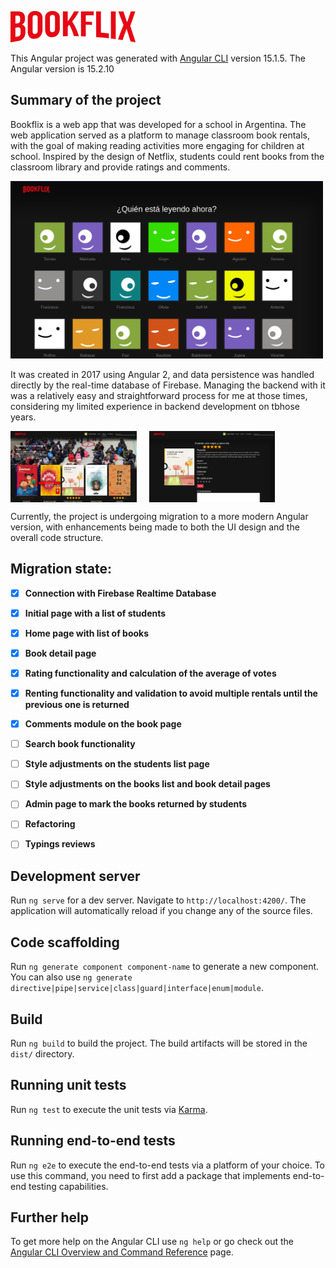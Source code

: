 ![Bookflix](/src/assets/logo.png)

This Angular project was generated with [Angular CLI](https://github.com/angular/angular-cli) version 15.1.5. The Angular version is 15.2.10

## Summary of the project
Bookflix is a web app that was developed for a school in Argentina. The web application served as a platform to manage classroom book rentals, with the goal of making reading activities more engaging for children at school. Inspired by the design of Netflix, students could rent books from the classroom library and provide ratings and comments.

<img src="./src/assets/screenshot-0.png" alt="Logo de Mi Proyecto" width="500"/>

It was created in 2017 using Angular 2, and data persistence was handled directly by the real-time database of Firebase. Managing the backend with it was a relatively easy and straightforward process for me at those times, considering my limited experience in backend development on tbhose years.

<div style="display: flex; justify-align:center; ">
<img src="./src/assets/screenshot-1.png" alt="Logo de Mi Proyecto" width="40%" style="margin-right:20px"/>
<img src="./src/assets/screenshot-2.png" alt="Logo de Mi Proyecto" width="40%"/>
</div>


Currently, the project is undergoing migration to a more modern Angular version, with enhancements being made to both the UI design and the overall code structure.

## Migration state:

- [X] **Connection with Firebase Realtime Database**
- [X] **Initial page with a list of students**
- [X] **Home page with list of books**
- [X] **Book detail page**
- [X] **Rating functionality and calculation of the average of votes**
- [X] **Renting functionality and validation to avoid multiple rentals until the previous one is returned**
- [X] **Comments module on the book page**
- [ ] **Search book functionality**
- [ ] **Style adjustments on the students list page**
- [ ] **Style adjustments on the books list and book detail pages**
- [ ] **Admin page to mark the books returned by students**
- [ ] **Refactoring**
- [ ] **Typings reviews**




## Development server

Run `ng serve` for a dev server. Navigate to `http://localhost:4200/`. The application will automatically reload if you change any of the source files.

## Code scaffolding

Run `ng generate component component-name` to generate a new component. You can also use `ng generate directive|pipe|service|class|guard|interface|enum|module`.

## Build

Run `ng build` to build the project. The build artifacts will be stored in the `dist/` directory.

## Running unit tests

Run `ng test` to execute the unit tests via [Karma](https://karma-runner.github.io).

## Running end-to-end tests

Run `ng e2e` to execute the end-to-end tests via a platform of your choice. To use this command, you need to first add a package that implements end-to-end testing capabilities.

## Further help

To get more help on the Angular CLI use `ng help` or go check out the [Angular CLI Overview and Command Reference](https://angular.io/cli) page.
